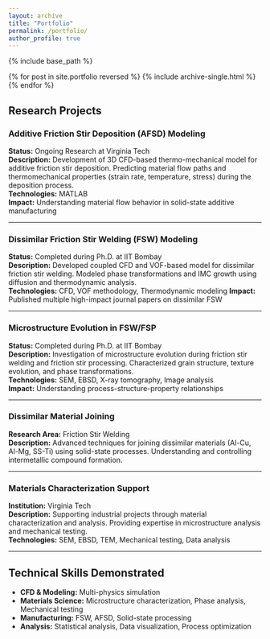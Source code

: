 ```yaml
---
layout: archive
title: "Portfolio"
permalink: /portfolio/
author_profile: true
---
```


{% include base_path %}

{% for post in site.portfolio reversed %}
  {% include archive-single.html %}
{% endfor %}

## Research Projects

### Additive Friction Stir Deposition (AFSD) Modeling
**Status:** Ongoing Research at Virginia Tech  
**Description:** Development of 3D CFD-based thermo-mechanical model for additive friction stir deposition. Predicting material flow paths and thermomechanical properties (strain rate, temperature, stress) during the deposition process.  
**Technologies:**  MATLAB  
**Impact:** Understanding material flow behavior in solid-state additive manufacturing

---

### Dissimilar Friction Stir Welding (FSW) Modeling
**Status:** Completed during Ph.D. at IIT Bombay  
**Description:** Developed coupled CFD and VOF-based model for dissimilar friction stir welding. Modeled phase transformations and IMC growth using diffusion and thermodynamic analysis.  
**Technologies:** CFD, VOF methodology, Thermodynamic modeling
**Impact:** Published multiple high-impact journal papers on dissimilar FSW

---

### Microstructure Evolution in FSW/FSP
**Status:** Completed during Ph.D. at IIT Bombay  
**Description:** Investigation of microstructure evolution during friction stir welding and friction stir processing. Characterized grain structure, texture evolution, and phase transformations.  
**Technologies:** SEM, EBSD, X-ray tomography, Image analysis  
**Impact:** Understanding process-structure-property relationships

---

### Dissimilar Material Joining
**Research Area:** Friction Stir Welding  
**Description:** Advanced techniques for joining dissimilar materials (Al-Cu, Al-Mg, SS-Ti) using solid-state processes. Understanding and controlling intermetallic compound formation.

---

### Materials Characterization Support
**Institution:** Virginia Tech  
**Description:** Supporting industrial projects through material characterization and analysis. Providing expertise in microstructure analysis and mechanical testing.  
**Technologies:** SEM, EBSD, TEM, Mechanical testing, Data analysis

---

## Technical Skills Demonstrated

- **CFD & Modeling:** Multi-physics simulation
- **Materials Science:** Microstructure characterization, Phase analysis, Mechanical testing
- **Manufacturing:** FSW, AFSD, Solid-state processing
- **Analysis:** Statistical analysis, Data visualization, Process optimization 
